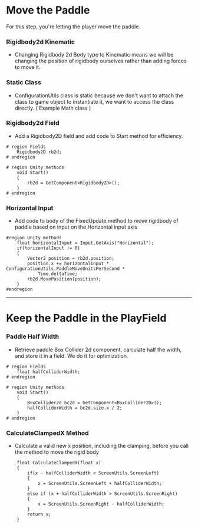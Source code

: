 # Move the Paddle

For this step, you're letting the player move the paddle.

### Rigidbody2d Kinematic
- Changing Rigidbody 2d Body type to Kinematic means we will be changing the position of rigidbody ourselves rather than adding forces to move it. 

### Static Class
- ConfigurationUtils class is static because we don't want to attach the class to game object to instantiate it, we want to access the class directly. ( Example Math class )

### Rigidbody2d Field
- Add a Rigidbody2D field and add code to Start method for efficiency.
```
# region Fields 
    Rigidbody2D rb2d;
# endregion 

# region Unity methods
    void Start()
    {
        rb2d = GetComponent<Rigidbody2D>();
    }
# endregion
```

### Horizontal Input
- Add code to body of the FixedUpdate method to move rigidbody of paddle based on input on the Horizontal input axis 
```
#region Unity methods
    float horizontalInput = Input.GetAxis("Horizontal");
    if(horizontalInput != 0)
    {
        Vector2 position = rb2d.position;
        position.x += horizontalInput * ConfigurationUtils.PaddleMoveUnitsPerSecond * 
            Time.deltaTime;
        rb2d.MovePosition(position);
    }
#endregion
```
---

# Keep the Paddle in the PlayField

### Paddle Half Width 
- Retrieve paddle Box Collider 2d component, calculate half the width, and store it in a field. We do it for optimization.
```
# region Fields
    float halfColliderWidth;
# endregion 

# region Unity methods
    void Start()
    {
        BoxCollider2d bc2d = GetComponent<BoxCollider2D>();
        halfColliderWidth = bc2d.size.x / 2;
    }
# endregion 
```

### CalculateClampedX Method
- Calculate a valid new x position, including the clamping, before you call the method to move the rigid body
```
    float CalculateClampedX(float x)
    {
        if(x - halfColliderWidth < ScreenUtils.ScreenLeft)
        {
            x = ScreenUtils.ScreenLeft + halfColliderWidth;
        }
        else if (x + halfColliderWidth > ScreenUtils.ScreenRight)
        {
            x = ScreenUtils.ScreenRight - halfColliderWidth;
        }
        return x;
    }
```




